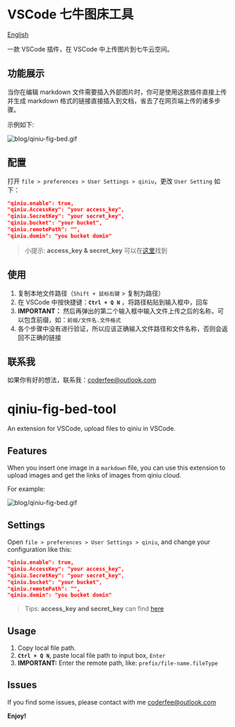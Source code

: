 # VSCode 七牛图床工具

[English](https://github.com/coderfe/qiniu-fig-bed#qiniu-fig-bed-tool)

一款 VSCode 插件，在 VSCode 中上传图片到七牛云空间。

## 功能展示

当你在编辑 markdown 文件需要插入外部图片时，你可是使用这款插件直接上传并生成 markdown 格式的链接直接插入到文档，省去了在网页端上传的诸多步骤。

示例如下:

![blog/qiniu-fig-bed.gif](http://oaz5uxplb.bkt.clouddn.com/blog/qiniu-fig-bed.gif)

## 配置

打开 `file > preferences > User Settings > qiniu`，更改 `User Setting` 如下：

```json
"qiniu.enable": true,
"qiniu.AccessKey": "your access_key",
"qiniu.SecretKey": "your secret_key",
"qiniu.bucket": "your bucket",
"qiniu.remotePath": "",
"qiniu.domin": "you bucket domin"
```

> 小提示: **access\_key & secret\_key** 可以在[这里](https://portal.qiniu.com/user/key)找到

## 使用

1. 复制本地文件路径（`Shift + 鼠标右键` > 复制为路径）
2. 在 VSCode 中按快捷键：**`Ctrl + Q N`** ，将路径粘贴到输入框中，回车
3. **IMPORTANT：** 然后再弹出的第二个输入框中输入文件上传之后的名称，可以包含前缀，如：`前缀/文件名.文件格式`
4. 各个步骤中没有进行验证，所以应该正确输入文件路径和文件名称，否则会返回不正确的链接

## 联系我

如果你有好的想法，联系我：<a href="mailto:coderfee@outlook.com">coderfee@outlook.com</a>


# qiniu-fig-bed-tool

An extension for VSCode, upload files to qiniu in VSCode.

## Features

When you insert one image in a `markdown` file, you can use this extension to upload images and get the links of images from qiniu cloud.

For example:

![blog/qiniu-fig-bed.gif](http://oaz5uxplb.bkt.clouddn.com/blog/qiniu-fig-bed.gif)

## Settings

Open `file > preferences > User Settings > qiniu`, and change your configuration like this:

```json
"qiniu.enable": true,
"qiniu.AccessKey": "your access_key",
"qiniu.SecretKey": "your secret_key",
"qiniu.bucket": "your bucket",
"qiniu.remotePath": "",
"qiniu.domin": "you bucket domin"
```

> Tips: **access\_key and secret\_key** can find [here](https://portal.qiniu.com/user/key)

## Usage

1. Copy local file path.
2. **`Ctrl + Q N`**, paste local file path to input box, `Enter`
3. **IMPORTANT:** Enter the remote path, like: `prefix/file-name.fileType`

## Issues

If you find some issues, please contact with me <a href="mailto:coderfee@outlook.com">coderfee@outlook.com</a>

**Enjoy!**